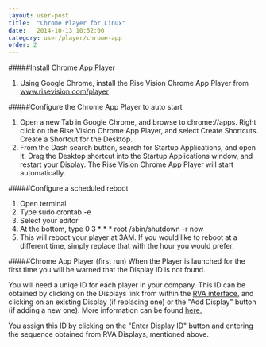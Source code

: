```yaml
---
layout: user-post
title:  "Chrome Player for Linux"
date:   2014-10-13 10:52:00
category: user/player/chrome-app
order: 2
---
```


#####Install Chrome App Player
1. Using Google Chrome, install the Rise Vision Chrome App Player from www.risevision.com/player


#####Configure the Chrome App Player to auto start
1. Open a new Tab in Google Chrome, and browse to chrome://apps. Right click on the Rise Vision Chrome App Player, and select Create Shortcuts. Create a Shortcut for the Desktop.
2. From the Dash search button, search for Startup Applications, and open it. Drag the Desktop shortcut into the Startup Applications window, and restart your Display. The Rise Vision Chrome App Player will start automatically.


#####Configure a scheduled reboot
1. Open terminal
2. Type sudo crontab -e
3. Select your editor
4. At the bottom, type 0 3 * * * root /sbin/shutdown -r now
5. This will reboot your player at 3AM. If you would like to reboot at a different time, simply replace that with the hour you would prefer.

#####Chrome App Player (first run)
When the Player is launched for the first time you will be warned that the Display ID is not found.

You will need a uniqe ID for each player in your company. This ID can be obtained by clicking on the Displays link from within the [RVA interface,](http://rva.risevision.com/) and clicking on an existing Display (if replacing one) or the "Add Display" button (if adding a new one). More information can be found [here.](/#/user/player/register-player)

You assign this ID by clicking on the "Enter Display ID" button and entering the sequence obtained from RVA Displays, mentioned above.